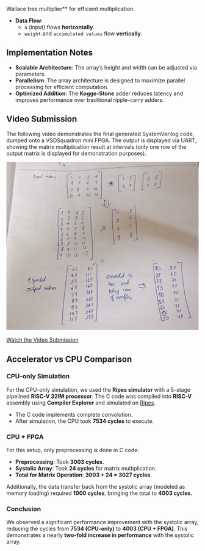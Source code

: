 Wallace tree multiplier** for efficient multiplication.

- **Data Flow**:
  - `a` (input) flows **horizontally**.
  - `weight` and `accumulated values` flow **vertically**.

## Implementation Notes

- **Scalable Architecture**: The array’s height and width can be adjusted via parameters.
- **Parallelism**: The array architecture is designed to maximize parallel processing for efficient computation.
- **Optimized Addition**: The **Kogge-Stone** adder reduces latency and improves performance over traditional ripple-carry adders.

## Video Submission

The following video demonstrates the final generated SystemVerilog code, dumped onto a VSDSquadron mini FPGA. The output is displayed via UART, showing the matrix multiplication result at intervals (only one row of the output matrix is displayed for demonstration purposes).

![Testbench](images/TB.jpg)

[Watch the Video Submission](https://drive.google.com/drive/folders/1ws1UT1lFA6Y9jibZrNsLLUj5b1qORAI5?usp=sharing)

## Accelerator vs CPU Comparison

### CPU-only Simulation
For the CPU-only simulation, we used the **Ripes simulator** with a 5-stage pipelined **RISC-V 32IM processor**. The C code was compiled into **RISC-V** assembly using **Compiler Explorer** and simulated on [Ripes](https://ripes.me/).

- The C code implements complete convolution.
- After simulation, the CPU took **7534 cycles** to execute.

### CPU + FPGA
For this setup, only preprocessing is done in C code:
- **Preprocessing**: Took **3003 cycles**.
- **Systolic Array**: Took **24 cycles** for matrix multiplication.
- **Total for Matrix Operation**: **3003 + 24 = 3027 cycles**.

Additionally, the data transfer back from the systolic array (modeled as memory loading) required **1000 cycles**, bringing the total to **4003 cycles**.

### Conclusion
We observed a significant performance improvement with the systolic array, reducing the cycles from **7534 (CPU-only)** to **4003 (CPU + FPGA)**. This demonstrates a nearly **two-fold increase in performance** with the systolic array.


